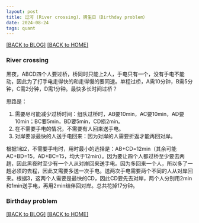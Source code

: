 ```yaml
---
layout: post
title: 过河 (River crossing)、猜生日（Birthday problem）
date: 2024-08-24
tags: quant
---
```


[[BACK to BLOG]](../another-page.html) [[BACK to HOME]](../)

### River crossing

黑夜，ABCD四个人要过桥，桥同时只能上2人，手电只有一个，没有手电不能动，因此为了打手电走得快的和走得慢的要同速。单程过桥，A需10分钟，B需5分钟，C需2分钟，D需1分钟。最快多长时间过桥？

思路是：
1. 需要尽可能减少过桥时间：组队过桥时，AB要10min，AC要10min，AD要10min；BC要5min，BD要5min，CD损2min。
2. 在不需要手电的情况，不需要有人回来送手电。
3. 对岸要派最快的人送手电回来：因为对岸的人需要折返才能再回对岸。

根据1和2，不需要手电时，用时最小的选择是：AB+CD=12min（其余可能AC+BD=15，AD+BC=15，均大于12min）。因为要让四个人都过桥至少要去两趟，因此黑夜时至少有一个人从对岸回来送手电。因为多回来一个人，所以多了一趟必须的去程，因此又需要多送一次手电。送两次手电需要两个不同的人从对岸回来。根据3，这两个人需要是最快的CD，因此CD要先去对岸，两个人分别用2min和1min送手电，再用2min结伴回对岸。总共花掉17分钟。

### Birthday problem


[[BACK to BLOG]](../another-page.html) [[BACK to HOME]](../)